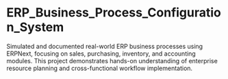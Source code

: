 # ERP_Business_Process_Configuration_System
Simulated and documented real-world ERP business processes using ERPNext, focusing on sales, purchasing, inventory, and accounting modules. This project demonstrates hands-on understanding of enterprise resource planning and cross-functional workflow implementation.
